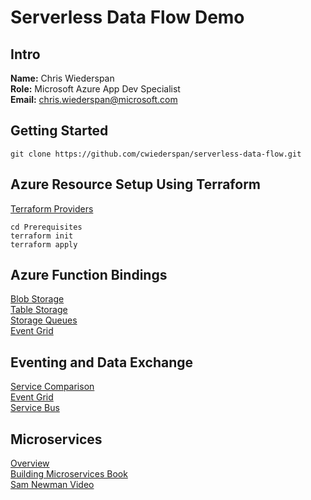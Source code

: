 # Serverless Data Flow Demo

## Intro
**Name:** Chris Wiederspan  
**Role:** Microsoft Azure App Dev Specialist  
**Email:** chris.wiederspan@microsoft.com

## Getting Started
`git clone https://github.com/cwiederspan/serverless-data-flow.git`  

## Azure Resource Setup Using Terraform
[Terraform Providers](https://www.terraform.io/docs/providers/azurerm/index.html)  
```
cd Prerequisites
terraform init
terraform apply
```

## Azure Function Bindings
[Blob Storage](https://docs.microsoft.com/en-us/azure/azure-functions/functions-bindings-storage-blob)  
[Table Storage](https://docs.microsoft.com/en-us/azure/azure-functions/functions-bindings-storage-table)  
[Storage Queues](https://docs.microsoft.com/en-us/azure/azure-functions/functions-bindings-storage-queue)  
[Event Grid](https://docs.microsoft.com/en-us/azure/azure-functions/functions-bindings-event-grid)  

## Eventing and Data Exchange
[Service Comparison](https://azure.microsoft.com/en-us/blog/events-data-points-and-messages-choosing-the-right-azure-messaging-service-for-your-data/)  
[Event Grid](https://docs.microsoft.com/en-us/azure/event-grid/overview)  
[Service Bus](https://docs.microsoft.com/en-us/azure/service-bus-messaging/service-bus-messaging-overview)  

## Microservices
[Overview](https://docs.microsoft.com/en-us/azure/service-fabric/service-fabric-overview-microservices)  
[Building Microservices Book](http://shop.oreilly.com/product/0636920033158.do)  
[Sam Newman Video](https://www.youtube.com/watch?v=PFQnNFe27kU)  
